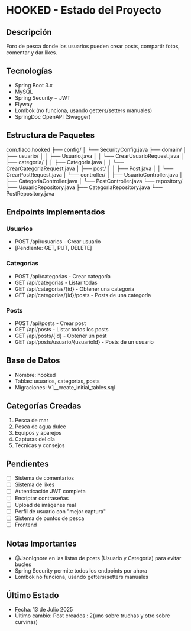 # HOOKED - Estado del Proyecto

## Descripción
Foro de pesca donde los usuarios pueden crear posts, compartir fotos, comentar y dar likes.

## Tecnologías
- Spring Boot 3.x
- MySQL
- Spring Security + JWT
- Flyway
- Lombok (no funciona, usando getters/setters manuales)
- SpringDoc OpenAPI (Swagger)

## Estructura de Paquetes

com.flaco.hooked
├── config/
│   └── SecurityConfig.java
├── domain/
│   ├── usuario/
│   │   ├── Usuario.java
│   │   └── CrearUsuarioRequest.java
│   ├── categoria/
│   │   ├── Categoria.java
│   │   └── CrearCategoriaRequest.java
│   ├── post/
│   │   ├── Post.java
│   │   └── CrearPostRequest.java
│   └── controller/
│       ├── UsuarioController.java
│       ├── CategoriaController.java
│       └── PostController.java
└── repository/
├── UsuarioRepository.java
├── CategoriaRepository.java
└── PostRepository.java


## Endpoints Implementados
### Usuarios
- POST /api/usuarios - Crear usuario
- [Pendiente: GET, PUT, DELETE]

### Categorías
- POST /api/categorias - Crear categoría
- GET /api/categorias - Listar todas
- GET /api/categorias/{id} - Obtener una categoría
- GET /api/categorias/{id}/posts - Posts de una categoría

### Posts
- POST /api/posts - Crear post
- GET /api/posts - Listar todos los posts
- GET /api/posts/{id} - Obtener un post
- GET /api/posts/usuario/{usuarioId} - Posts de un usuario

## Base de Datos
- Nombre: hooked
- Tablas: usuarios, categorias, posts
- Migraciones: V1__create_initial_tables.sql

## Categorías Creadas
1. Pesca de mar
2. Pesca de agua dulce
3. Equipos y aparejos
4. Capturas del día
5. Técnicas y consejos

## Pendientes
- [ ] Sistema de comentarios
- [ ] Sistema de likes
- [ ] Autenticación JWT completa
- [ ] Encriptar contraseñas
- [ ] Upload de imágenes real
- [ ] Perfil de usuario con "mejor captura"
- [ ] Sistema de puntos de pesca
- [ ] Frontend

## Notas Importantes
- @JsonIgnore en las listas de posts (Usuario y Categoria) para evitar bucles
- Spring Security permite todos los endpoints por ahora
- Lombok no funciona, usando getters/setters manuales

## Último Estado
- Fecha: 13 de Julio 2025
- Último cambio: Post creados : 2(uno sobre truchas y otro sobre curvinas)